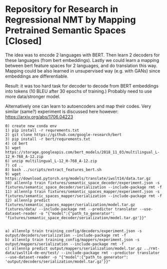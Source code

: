 # Repository for Research in Regressional NMT by Mapping Pretrained Semantic Spaces [Closed]


The idea was to encode 2 languages with BERT. 
Then learn 2 decoders for these languages (from bert embeddings).
Lastly we could learn a mapping between bert feature spaces for 2 languages, and do translation this way.
Mapping could be also learned in unsupervised way (e.g. with GANs) since embeddings are differentiable.

Result: it was too hard task for decoder to decode from BERT embeddings into tokens (10 BLEU after 30 epochs of training.)
Probably need to use more data/stronger model. 

Alternatively one can learn to autoencoders and map their codes. 
Very similar (same?) experiment is discussed here however: https://arxiv.org/abs/1706.04223

```
0) create new conda env
1) pip install -r requrements.txt
2) git clone https://github.com/google-research/bert
3) pip install -r bert/requrements.txt
4) cd bert
5) wget https://storage.googleapis.com/bert_models/2018_11_03/multilingual_L-12_H-768_A-12.zip
6) unzip multilingual_L-12_H-768_A-12.zip
7) cd .. 
8) bash ../scripts/extract_features_bert.sh
9) wget https://download.pytorch.org/models/translate/iwslt14/data.tar.gz
10) allennlp train fixtures/semantic_space_decoder/experiment.json -s fixtures/semantic_space_decoder/serialization --include-package rmt -f
11) allennlp train fixtures/semantic_spaces_mapper/experiment.json -s fixtures/semantic_spaces_mapper/serialization --include-package rmt -f
12) allennlp predict fixtures/semantic_spaces_mapper/serialization/model.tar.gz fixtures/data/ --include-package rmt --predictor translator --use-dataset-reader -o "{"model":{"path_to_generator": 'fixtures/semantic_space_decoder/serialization/model.tar.gz'}}"


a) allennlp train training_config/decoders/experiment.json -s output/decoders/serialization --include-package rmt -f
b) allennlp train training_config/mappers/experiment.json -s output/mappers/serialization --include-package rmt -f
c) allennlp predict output/mappers/serialization/model.tar.gz ../rmt-data/iwslt14-de-en/test/ --include-package rmt --predictor translator --use-dataset-reader -o "{"model":{"path_to_generator": 'output/decoders/serialization/model.tar.gz'}}"
```